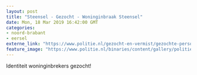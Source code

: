 ```yaml
---
layout: post
title: "Steensel - Gezocht - Woninginbraak Steensel"
date: Mon, 18 Mar 2019 16:42:00 GMT
categories: 
- noord-brabant 
- eersel 
externe_link: "https://www.politie.nl/gezocht-en-vermist/gezochte-personen/2019/februari/09.-bedrijfsinbraak-steensel.html"
feature_image: "https://www.politie.nl/binaries/content/gallery/politie/gezocht/verdachten/2019/februari/09-ob/2019009805-woninginbraak/foto9.jpg"
---
```


Identiteit woninginbrekers gezocht!
